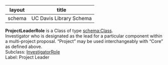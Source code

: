 | layout| title |
| ------------- |:-------------:|
| schema     | UC Davis Library Schema    |

**ProjectLeaderRole** is a Class of type [schema:Class](http://schema.org/Class). <br /> 
Investigator who is designated as the lead for a particular component within a multi-project proposal. “Project” may be used interchangeably with “Core” as defined above. <br /> 
Subclass: [InvestigatorRole](http://vivoweb.org/ontology/core#InvestigatorRole)<br /> Label: Project Leader<br /> 
